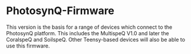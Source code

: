 # PhotosynQ-Firmware
This version is the basis for a range of devices which connect to the PhotosynQ platform.  This includes the MultispeQ V1.0 and later the CoralspeQ and SoilspeQ.  Other Teensy-based devices will also be able to use this firmware.
 
